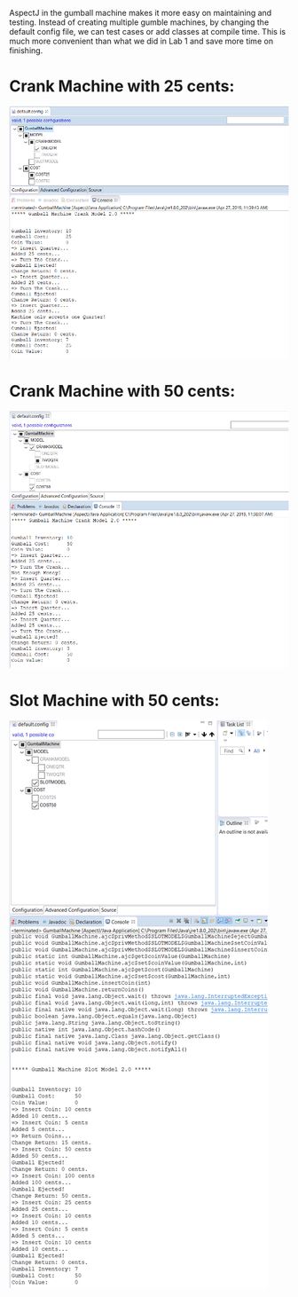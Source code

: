 AspectJ in the gumball machine makes it more easy on maintaining and testing. Instead of creating multiple gumble machines, by changing the default config file, we can test cases or add classes at compile time. This is much more convenient than what we did in Lab 1 and save more time on finishing.

# Crank Machine with 25 cents:
![](https://github.com/fuongbregas/cmpe202/blob/master/lab10/images/1.PNG)

# Crank Machine with 50 cents:
![](https://github.com/fuongbregas/cmpe202/blob/master/lab10/images/2.PNG)

# Slot Machine with 50 cents:
![](https://github.com/fuongbregas/cmpe202/blob/master/lab10/images/3.PNG)
